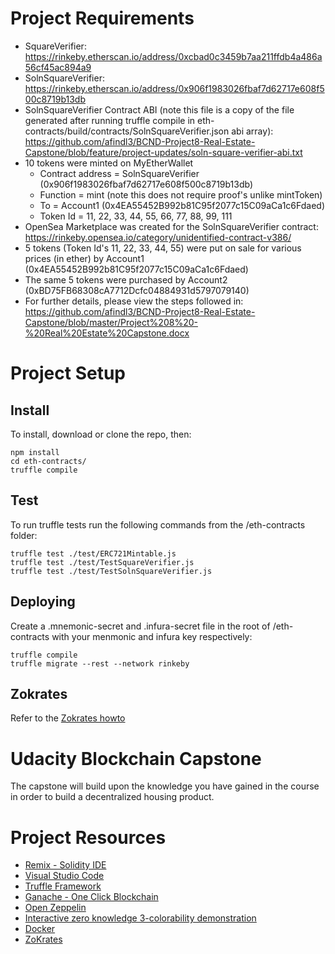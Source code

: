 # Project Requirements

* SquareVerifier: https://rinkeby.etherscan.io/address/0xcbad0c3459b7aa211ffdb4a486a56cf45ac894a9
* SolnSquareVerifier: https://rinkeby.etherscan.io/address/0x906f1983026fbaf7d62717e608f500c8719b13db
* SolnSquareVerifier Contract ABI (note this file is a copy of the file generated after running truffle compile in eth-contracts/build/contracts/SolnSquareVerifier.json abi array): https://github.com/afindl3/BCND-Project8-Real-Estate-Capstone/blob/feature/project-updates/soln-square-verifier-abi.txt
* 10 tokens were minted on MyEtherWallet
    - Contract address = SolnSquareVerifier (0x906f1983026fbaf7d62717e608f500c8719b13db)
    - Function = mint (note this does not require proof's unlike mintToken)
    - To = Account1 (0x4EA55452B992b81C95f2077c15C09aCa1c6Fdaed)
    - Token Id = 11, 22, 33, 44, 55, 66, 77, 88, 99, 111
* OpenSea Marketplace was created for the SolnSquareVerifier contract: https://rinkeby.opensea.io/category/unidentified-contract-v386/
* 5 tokens (Token Id's 11, 22, 33, 44, 55) were put on sale for various prices (in ether) by Account1 (0x4EA55452B992b81C95f2077c15C09aCa1c6Fdaed)
* The same 5 tokens were purchased by Account2 (0xBD75FB68308cA7712Dcfc04884931d5797079140)
* For further details, please view the steps followed in: https://github.com/afindl3/BCND-Project8-Real-Estate-Capstone/blob/master/Project%208%20-%20Real%20Estate%20Capstone.docx

# Project Setup

## Install

To install, download or clone the repo, then:

    npm install
    cd eth-contracts/
    truffle compile
    
## Test

To run truffle tests run the following commands from the /eth-contracts folder:

    truffle test ./test/ERC721Mintable.js
    truffle test ./test/TestSquareVerifier.js
    truffle test ./test/TestSolnSquareVerifier.js
    
## Deploying

Create a .mnemonic-secret and .infura-secret file in the root of /eth-contracts with your menmonic and infura key respectively:

    truffle compile
    truffle migrate --rest --network rinkeby

## Zokrates

Refer to the [Zokrates howto](./zokrates/howto.md)

# Udacity Blockchain Capstone

The capstone will build upon the knowledge you have gained in the course in order to build a decentralized housing product. 

# Project Resources

* [Remix - Solidity IDE](https://remix.ethereum.org/)
* [Visual Studio Code](https://code.visualstudio.com/)
* [Truffle Framework](https://truffleframework.com/)
* [Ganache - One Click Blockchain](https://truffleframework.com/ganache)
* [Open Zeppelin ](https://openzeppelin.org/)
* [Interactive zero knowledge 3-colorability demonstration](http://web.mit.edu/~ezyang/Public/graph/svg.html)
* [Docker](https://docs.docker.com/install/)
* [ZoKrates](https://github.com/Zokrates/ZoKrates)
